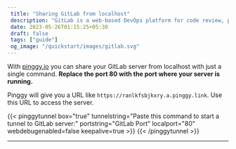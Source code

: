 ```yaml
---
 title: "Sharing GitLab from localhost" 
 description: "GitLab is a web-based DevOps platform for code review, project management, and CI/CD."
 date: 2023-05-26T01:15:25+05:30 
 draft: false 
 tags: ["guide"]
 og_image: "/quickstart/images/gitlab.svg"
---
```


With [pinggy.io](https://pinggy.io) you can share your GitLab server from localhost with just a single command. **Replace the port 80 with the port where your server is running.**

Pinggy will give you a URL like `https://ranlkfsbjkxry.a.pinggy.link`. Use this URL to access the server.

{{< pinggytunnel box="true" tunnelstring="Paste this command to start a tunnel to GitLab server:" portstring="GitLab Port" localport="80" webdebugenabled=false keepalive=true >}}
{{< /pinggytunnel >}}

<hr>
